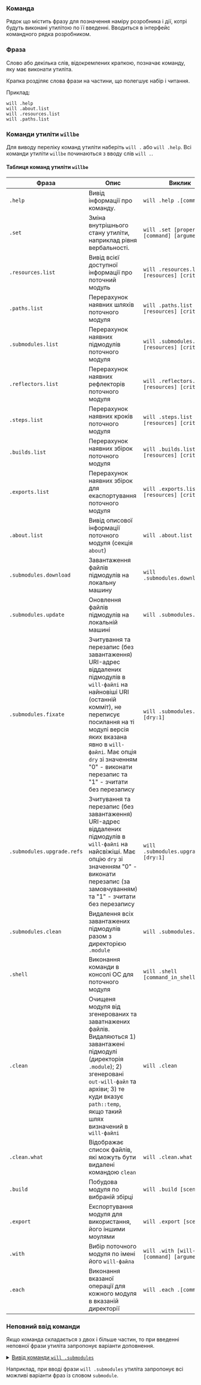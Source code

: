### Команда

Рядок що містить фразу для позначення наміру розробника і дії, котрі будуть виконані утилітою по її введенні. Вводиться в інтерфейс командного рядка розробником.

### Фраза

Слово або декілька слів, відокремлених крапкою, позначає команду, яку має виконати утиліта.

Крапка розділяє слова фрази на частини, що полегшує набір і читання.  

Приклад:

```
will .help
will .about.list
will .resources.list
will .paths.list

```

### Команди утиліти `willbe`

Для виводу переліку команд утиліти наберіть `will .` або `will .help`. Всі команди утиліти `willbe` починаються з вводу слів `will .`.

#### Таблиця команд утиліти `willbe`

| Фраза              | Опис                                       | Виклик                |
|--------------------|--------------------------------------------|----------------------------------|
| `.help`            | Вивід інформації про команду.              | `will .help .[command]`          |
| `.set`             | Зміна внутрішнього стану утиліти, наприклад рівня вербальності.        | `will .set [properties] .[command] [argument]`                                   |
| `.resources.list`  | Вивід всієї доступної інформації про поточний модуль          | `will .resources.list [resources] [criterion]`                                  |
| `.paths.list`      | Перерахунок наявних шляхів поточного модуля | `will .paths.list [resources] [criterion]`         |
| `.submodules.list` | Перерахунок наявних підмодулів поточного модуля                     | `will .submodules.list [resources] [criterion]`     |
| `.reflectors.list` | Перерахунок наявних рефлекторів поточного модуля                         | `will .reflectors.list [resources] [criterion]`     |
| `.steps.list`      | Перерахунок наявних кроків поточного модуля                              | `will .steps.list [resources] [criterion]`          |
| `.builds.list `    | Перерахунок наявних збірок поточного модуля            | `will .builds.list [resources] [criterion]`         |
| `.exports.list`    | Перерахунок наявних збірок для екаспортування поточного модуля            | `will .exports.list [resources] [criterion]`        |
| `.about.list`      | Вивід описової інформації поточного модуля (секція `about`)                                 | `will .about.list`                                  |
| `.submodules.download` | Завантаження файлів підмодулів на локальну машину  | `will .submodules.download`               |
| `.submodules.update`  | Оновлення файлів підмодулів на локальній машині  | `will .submodules.update` |
| `.submodules.fixate`  | Зчитування та перезапис (без завантаження) URI-адрес віддалених підмодулів в `will-файлі` на найновіші URI (останній комміт), не переписує посилання на ті модулі версія яких вказана явно в `will-файлі`. Має опція `dry` зі значенням "0" - виконати перезапис та "1" - зчитати без перезапису | `will .submodules.fixate [dry:1]` |
| `.submodules.upgrade.refs`  | Зчитування та перезапис (без завантаження) URI-адрес віддалених підмодулів в `will-файлі` на найсвіжіші. Має опцію `dry` зі значенням "0" - виконати перезапис (за замовчуванням) та "1" - зчитати без перезапису | `will .submodules.upgrade.refs [dry:1]` |
| `.submodules.clean`    | Видалення всіх завантажених підмодулів разом з директорією `.module`                | `will .submodules.clean`   |
| `.shell`          | Виконання команди в консолі ОС для поточного модуля                               | `will .shell [command_in_shell]`          |
| `.clean`          | Очищеня модуля від згенерованих та заватнажених файлів. Видаляються 1) завантажені підмодулі (директорія `.module`); 2) згенеровані `out-will-файл` та архіви; 3) те куди вказує `path::temp`, якщо такий шлях визначений в `will-файлі`                | `will .clean`                             |
| `.clean.what`     | Відображає список файлів, які можуть бути видалені командою `clean`              | `will .clean.what`                        |
| `.build`          | Побудова модуля по вибраній збірці                           | `will .build [scenario]`                  |
| `.export`         | Експортування модуля для використання, його іншими моулями                     | `will .export [scenario]`                 |
| `.with`           | Вибір поточного модуля по імені його `will-файла`     | `will .with [will-file] [command] [argument]`                         |
| `.each`           | Виконання вказаної операції для кожного модуля в вказаній директорії         | `will .each .[command]`                   |

### Неповний ввід команди

Якщо команда складається з двох і більше частин, то при введенні неповної фрази утиліта запропонує варіанти доповнення.

<details>
  <summary><u>Вивід команди <code>will .submodules</code></u></summary>

```
[user@user ~]$ will .submodules
Command ".submodules"
Ambiguity. Did you mean?
  .submodules.list - List submodules of the current module.
  .submodules.clean - Delete all downloaded submodules.
  .submodules.download - Download each submodule if such was not downloaded so far.
  .submodules.update - Update each submodule, checking for available updates for each submodule. Does nothing if all submodules have fixated version.
  .submodules.fixate - Fixate remote submodules. If URI of a submodule does not contain a version then version will be appended.
  .submodules.upgrade.refs - Upgrade remote submodules. If a remote repository has any newer version of the submodule, then URI of the submodule will be upgraded with the latest available version.

```

</details>

Наприклад, при вводі фрази `will .submodules` утиліта запропонує всі можливі варіанти фраз із словом `submodule`.
